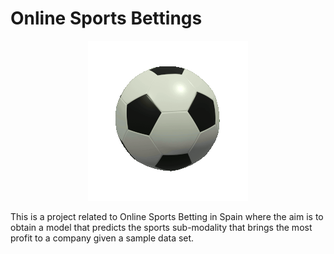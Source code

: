 # Online Sports Bettings

<p align="center">
  <img src="soccer-9133_256.gif">
</p>

<!-- ![alt text](image.png) -->
<!-- Font:[Klipartz](https://www.klipartz.com/es/sticker-png-ttoqu) -->

 This is a project related to Online Sports Betting in Spain where the aim is to obtain a model that predicts the sports sub-modality that brings the most profit to a company given a sample data set. 


